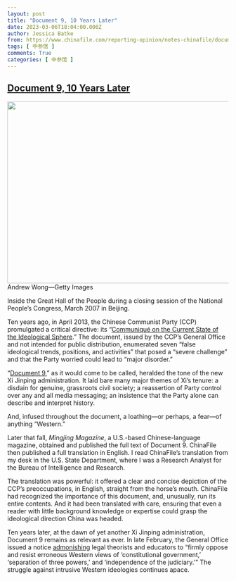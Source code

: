 ```yaml
---
layout: post
title: "Document 9, 10 Years Later"
date: 2023-03-06T18:04:00.000Z
author: Jessica Batke
from: https://www.chinafile.com/reporting-opinion/notes-chinafile/document-9-10-years-later
tags: [ 中参馆 ]
comments: True
categories: [ 中参馆 ]
---
```

<!--1678125840000-->
[Document 9, 10 Years Later](https://www.chinafile.com/reporting-opinion/notes-chinafile/document-9-10-years-later)
------

<div>
<div class="view view-featured-photo view-id-featured_photo view-display-id-panel_pane_1 visual-box view-dom-id-695e97e8526c853aeb3ee260978db800">                  <div class="content view-content">        <div class="views-row views-row-1">        <div class="views-field views-field-field-common-featured-photo">        <div class="field-content"><a href="https://www.chinafile.com/sites/default/files/assets/images/article/featured/73604126_0.jpg" title="Document 9, 10 Years Later" class="colorbox" data-colorbox-gallery="gallery-node-54651-UjTQ8CF9ag8" data-cbox-img-attrs="{"title": "", "alt": ""}"><img src="https://www.chinafile.com/sites/default/files/styles/large/public/assets/images/article/featured/73604126_0.jpg?itok=kDwoefii" width="620" height="413" alt title referrerpolicy="no-referrer"></a></div>  </div>    <div>        <div class="photo-credit">Andrew Wong—Getty Images</div>  </div>    <div>        <div class="photo-caption"><p>Inside the Great Hall of the People during a closing session of the National People’s Congress, March 2007 in Beijing.</p></div>  </div>  </div>    </div>            </div>            <div class="content">    <div class="field field-name-body field-type-text-with-summary field-label-hidden">      <p>Ten years ago, in April 2013, the Chinese Communist Party (CCP) promulgated a critical directive: its “<a href="https://www.chinafile.com/document-9-chinafile-translation" target="_blank" rel="nofollow">Communiqué on the Current State of the Ideological Sphere</a>.” The document, issued by the CCP’s General Office and not intended for public distribution, enumerated seven “false ideological trends, positions, and activities” that posed a “severe challenge” and that the Party worried could lead to “major disorder.”</p><p>“<a href="https://www.chinafile.com/document-9-chinafile-translation" target="_blank" rel="nofollow">Document 9</a>,” as it would come to be called, heralded the tone of the new Xi Jinping administration. It laid bare many major themes of Xi’s tenure: a disdain for genuine, grassroots civil society; a reassertion of Party control over any and all media messaging; an insistence that the Party alone can describe and interpret history.</p><p>And, infused throughout the document, a loathing—or perhaps, a fear—of anything “Western.”</p><p>Later that fall, <em>Mingjing Magazine</em>, a U.S.-based Chinese-language magazine, obtained and published the full text of Document 9. ChinaFile then published a full translation in English. I read ChinaFile’s translation from my desk in the U.S. State Department, where I was a Research Analyst for the Bureau of Intelligence and Research.</p><p>The translation was powerful: it offered a clear and concise depiction of the CCP’s preoccupations, in English, straight from the horse’s mouth. ChinaFile had recognized the importance of this document, and, unusually, run its entire contents. And it had been translated with care, ensuring that even a reader with little background knowledge or expertise could grasp the ideological direction China was headed.</p><p>Ten years later, at the dawn of yet another Xi Jinping administration, Document 9 remains as relevant as ever. In late February, the General Office issued a notice <a href="http://paper.people.com.cn/rmrb/html/2023-02/27/nw.D110000renmrb_20230227_2-01.htm" target="_blank" rel="nofollow">admonishing</a> legal theorists and educators to “firmly oppose and resist erroneous Western views of ‘constitutional government,’ ‘separation of three powers,’ and ‘independence of the judiciary.’” The struggle against intrusive Western ideologies continues apace.</p>  </div>  </div>
</div>
